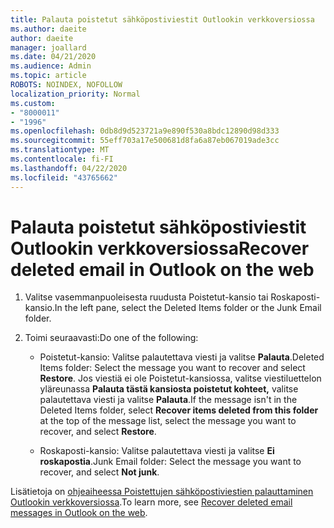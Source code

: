 ```yaml
---
title: Palauta poistetut sähköpostiviestit Outlookin verkkoversiossa
ms.author: daeite
author: daeite
manager: joallard
ms.date: 04/21/2020
ms.audience: Admin
ms.topic: article
ROBOTS: NOINDEX, NOFOLLOW
localization_priority: Normal
ms.custom:
- "8000011"
- "1996"
ms.openlocfilehash: 0db8d9d523721a9e890f530a8bdc12890d98d333
ms.sourcegitcommit: 55eff703a17e500681d8fa6a87eb067019ade3cc
ms.translationtype: MT
ms.contentlocale: fi-FI
ms.lasthandoff: 04/22/2020
ms.locfileid: "43765662"
---
```

# <a name="recover-deleted-email-in-outlook-on-the-web"></a><span data-ttu-id="a6c9b-102">Palauta poistetut sähköpostiviestit Outlookin verkkoversiossa</span><span class="sxs-lookup"><span data-stu-id="a6c9b-102">Recover deleted email in Outlook on the web</span></span>

1. <span data-ttu-id="a6c9b-103">Valitse vasemmanpuoleisesta ruudusta Poistetut-kansio tai Roskaposti-kansio.</span><span class="sxs-lookup"><span data-stu-id="a6c9b-103">In the left pane, select the Deleted Items folder or the Junk Email folder.</span></span>

2. <span data-ttu-id="a6c9b-104">Toimi seuraavasti:</span><span class="sxs-lookup"><span data-stu-id="a6c9b-104">Do one of the following:</span></span>

    - <span data-ttu-id="a6c9b-105">Poistetut-kansio: Valitse palautettava viesti ja valitse **Palauta**.</span><span class="sxs-lookup"><span data-stu-id="a6c9b-105">Deleted Items folder: Select the message you want to recover and select **Restore**.</span></span> <span data-ttu-id="a6c9b-106">Jos viestiä ei ole Poistetut-kansiossa, valitse viestiluettelon yläreunassa **Palauta tästä kansiosta poistetut kohteet,** valitse palautettava viesti ja valitse **Palauta**.</span><span class="sxs-lookup"><span data-stu-id="a6c9b-106">If the message isn't in the Deleted Items folder, select **Recover items deleted from this folder** at the top of the message list, select the message you want to recover, and select **Restore**.</span></span>

    - <span data-ttu-id="a6c9b-107">Roskaposti-kansio: Valitse palautettava viesti ja valitse **Ei roskapostia**.</span><span class="sxs-lookup"><span data-stu-id="a6c9b-107">Junk Email folder: Select the message you want to recover, and select **Not junk**.</span></span>

<span data-ttu-id="a6c9b-108">Lisätietoja on [ohjeaiheessa Poistettujen sähköpostiviestien palauttaminen Outlookin verkkoversiossa](https://support.office.com/article/a8ca78ac-4721-4066-95dd-571842e9fb11).</span><span class="sxs-lookup"><span data-stu-id="a6c9b-108">To learn more, see [Recover deleted email messages in Outlook on the web](https://support.office.com/article/a8ca78ac-4721-4066-95dd-571842e9fb11).</span></span>